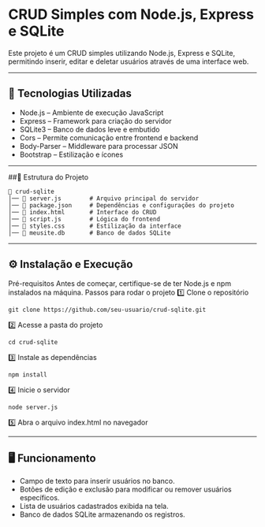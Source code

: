 # CRUD Simples com Node.js, Express e SQLite
Este projeto é um CRUD simples utilizando Node.js, Express e SQLite, permitindo inserir, editar e deletar usuários através de uma interface web.

---
## 🚀 Tecnologias Utilizadas
- Node.js – Ambiente de execução JavaScript
- Express – Framework para criação do servidor
- SQLite3 – Banco de dados leve e embutido
- Cors – Permite comunicação entre frontend e backend
- Body-Parser – Middleware para processar JSON
- Bootstrap – Estilização e ícones

---

##📂 Estrutura do Projeto
```
📁 crud-sqlite
│── 📄 server.js        # Arquivo principal do servidor
│── 📄 package.json     # Dependências e configurações do projeto
│── 📄 index.html       # Interface do CRUD
│── 📄 script.js        # Lógica do frontend
│── 📄 styles.css       # Estilização da interface
│── 📄 meusite.db       # Banco de dados SQLite
```
---

## ⚙️ Instalação e Execução
Pré-requisitos
Antes de começar, certifique-se de ter Node.js e npm instalados na máquina.
Passos para rodar o projeto
1️⃣ Clone o repositório
```
git clone https://github.com/seu-usuario/crud-sqlite.git
```

2️⃣ Acesse a pasta do projeto
```
cd crud-sqlite
```

3️⃣ Instale as dependências
```
npm install
```

4️⃣ Inicie o servidor
```
node server.js
```

5️⃣ Abra o arquivo index.html no navegador

---
## 🖥️ Funcionamento
- Campo de texto para inserir usuários no banco.
- Botões de edição e exclusão para modificar ou remover usuários específicos.
- Lista de usuários cadastrados exibida na tela.
- Banco de dados SQLite armazenando os registros.



